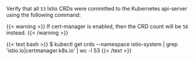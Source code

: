 Verify that all `53` Istio CRDs were committed to the Kubernetes api-server using the following command:

{{< warning >}}
If cert-manager is enabled, then the CRD count will be `58` instead.
{{< /warning >}}

{{< text bash >}}
$ kubectl get crds --namespace istio-system | grep 'istio.io\|certmanager.k8s.io' | wc -l
53
{{< /text >}}
